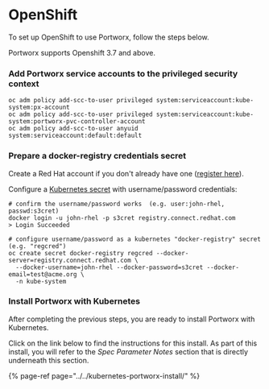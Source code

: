 # OpenShift

To set up OpenShift to use Portworx, follow the steps below.

Portworx supports Openshift 3.7 and above.

### Add Portworx service accounts to the privileged security context

```text
oc adm policy add-scc-to-user privileged system:serviceaccount:kube-system:px-account
oc adm policy add-scc-to-user privileged system:serviceaccount:kube-system:portworx-pvc-controller-account
oc adm policy add-scc-to-user anyuid system:serviceaccount:default:default
```

### Prepare a docker-registry credentials secret

Create a Red Hat account if you don't already have one \([register here](https://www.redhat.com/wapps/ugc/register.html)\).

Configure a [Kubernetes secret](https://kubernetes.io/docs/concepts/containers/images/#creating-a-secret-with-a-docker-config) with username/password credentials:

```text
# confirm the username/password works  (e.g. user:john-rhel, passwd:s3cret)
docker login -u john-rhel -p s3cret registry.connect.redhat.com
> Login Succeeded

# configure username/password as a kubernetes "docker-registry" secret  (e.g. "regcred")
oc create secret docker-registry regcred --docker-server=registry.connect.redhat.com \
  --docker-username=john-rhel --docker-password=s3cret --docker-email=test@acme.org \
  -n kube-system
```

### Install Portworx with Kubernetes

After completing the previous steps, you are ready to install Portworx with Kubernetes.

Click on the link below to find the instructions for this install. As part of this install, you will refer to the _Spec Parameter Notes_ section that is directly underneath this section.

{% page-ref page="../../kubernetes-portworx-install/" %}

